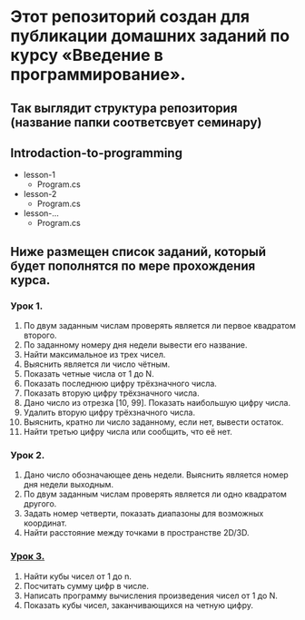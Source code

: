 # Этот репозиторий создан для публикации домашних заданий по курсу «Введение в программирование».

## Так выглядит структура репозитория (название папки соответсвует семинару)

## Introdaction-to-programming 
- lesson-1
	- Program.cs
- lesson-2
	- Program.cs
- lesson-...
	- Program.cs

## Ниже размещен список заданий, который будет пополнятся по мере прохождения курса.

### Урок 1.
1. По двум заданным числам проверять является ли первое квадратом второго.
2. По заданному номеру дня недели вывести его название.
3. Найти максимальное из трех чисел.
4. Выяснить является ли число чётным.
5. Показать четные числа от 1 до N.
6. Показать последнюю цифру трёхзначного числа.
7. Показать вторую цифру трёхзначного числа.
8. Дано число из отрезка [10, 99]. Показать наибольшую цифру числа.
9. Удалить вторую цифру трёхзначного числа.
10. Выяснить, кратно ли число заданному, если нет, вывести остаток.
11. Найти третью цифру числа или сообщить, что её нет.

### Урок 2.
1. Дано число обозначающее день недели. Выяснить является номер дня недели выходным.
2. По двум заданным числам проверять является ли одно квадратом другого.
3. Задать номер четверти, показать диапазоны для возможных координат.
4. Найти расстояние между точками в пространстве 2D/3D.

### [Урок 3.](/tree/main/lesson-3)
1. Найти кубы чисел от 1 до n.
2. Посчитать сумму цифр в числе.
3. Написать программу вычисления произведения чисел от 1 до N.
4. Показать кубы чисел, заканчивающихся на четную цифру.
